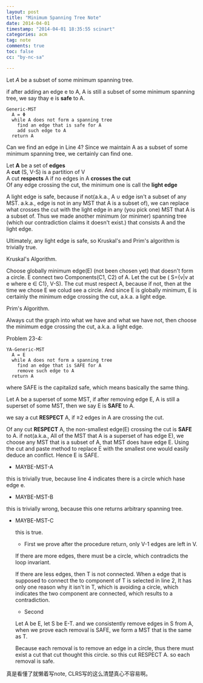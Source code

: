 ```yaml
---
layout: post
title: "Minimum Spanning Tree Note"
date: 2014-04-01
timestamp: "2014-04-01 18:35:55 scinart"
categories: acm
tag: note
comments: true
toc: false
cc: "by-nc-sa"

---
```


Let *A* be a subset of some minimum spanning tree.

if after adding an edge e to A, A is still a subset of some minimum spanning tree, we say thay e is **safe** to A.

<pre class="prettyprint linenums lang-html"><code>Generic-MST
  A = Φ
  while A does not form a spanning tree
    find an edge that is safe for A
    add such edge to A
  return A
</code></pre>

Can we find an edge in Line 4? Since we maintain A as a subset of some minimum spanning tree, we certainly can find one.

Let **A** be a set of **edges**  
A **cut** (S, V-S) is a partition of V  
A cut **respects** A if no edges in A **crosses the cut**  
Of any edge crossing the cut, the minimum one is call the **light edge**

A light edge is safe, because if not(a.k.a., A ∪ edge isn't a subset of any MST. a.k.a., edge is not in any MST that A is a subset of), we can replace what crosses the cut with the light edge in any (you pick one) MST that A is a subset of. Thus we made another minimum (or minimer) spanning tree (which our contradiction claims it doesn't exist.) that consists A and the light edge.

Ultimately, any light edge is safe, so Kruskal's and Prim's algorithm is trivially true.

Kruskal's Algorithm.

<p>
Choose globally minimum edge(E) (not been chosen yet) that doesn't form a circle. E connect two Components(C1, C2) of A. Let the cut be ( S={v|v at e where e ∈ C1}, V-S). The cut must respect A, because if not, then at the time we chose E we colud see a circle. And since E is globally minimum, E is certainly the minimum edge crossing the cut, a.k.a. a light edge.
</p>

Prim's Algorithm.

Always cut the graph into what we have and what we have not, then choose the minimum edge crossing the cut, a.k.a. a light edge.


Problem 23-4:

<pre class="prettyprint linenums lang-html"><code>YA-Generic-MST
  A = E
  while A does not form a spanning tree
    find an edge that is SAFE for A
    remove such edge to A
  return A
</code></pre>

where SAFE is the capitalizd safe, which means basically the same thing.

Let A be a superset of some MST, if after removing edge E, A is still a superset of some MST, then we say E is **SAFE** to A.

we say a cut **RESPECT** A, if ≥2 edges in A are crossing the cut.

Of any cut **RESPECT** A, the non-smallest edge(E) crossing the cut is **SAFE** to A. if not(a.k.a., All of the MST that A is a superset of has edge E), we choose any MST that is a subset of A, that MST does have edge E. Using the cut and paste method to replace E with the smallest one would easily deduce an conflict. Hence E is SAFE.

* MAYBE-MST-A

this is trivially true, because line 4 indicates there is a circle which hase edge e.

* MAYBE-MST-B

this is trivially wrong, because this one returns arbitrary spanning tree.

* MAYBE-MST-C

  this is true.

  * First we prove after the procedure return, only V-1 edges are left in V.

  If there are more edges, there must be a circle, which contradicts the loop invariant.

  If there are less edges, then T is not connected. When a edge that is supposed to connect the to component of T is selected in line 2, It has only one reason why it isn't in T, which is avoiding a circle, which indicates the two component are connected, which results to a contradiction.

  * Second

  Let A be E, let S be E-T. and we consistently remove edges in S from A, when we prove each removal is SAFE, we form a MST that is the same as T.

  Because each removal is to remove an edge in a circle, thus there must exist a cut that cut thought this circle. so this cut RESPECT A. so each removal is safe.

<hidden>
真是看懂了就懒着写note, CLRS写的这么清楚真心不容易啊。
</hidden>
